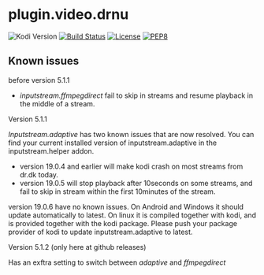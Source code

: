 # plugin.video.drnu
![Kodi Version](https://img.shields.io/badge/kodi%20version-19.x-blue)
[![Build Status](https://img.shields.io/endpoint.svg?url=https%3A%2F%2Factions-badge.atrox.dev%2Fxbmc-danish-addons%2Fplugin.video.drnu%2Fbadge%3Fref%3Dmaster&style=flat)](https://actions-badge.atrox.dev/xbmc-danish-addons/plugin.video.drnu/goto?ref=master)
[![License](https://img.shields.io/github/license/xbmc-danish-addons/plugin.video.drnu)](https://github.com/xbmc-danish-addons/plugin.video.drnu/blob/master/LICENSE.txt)
[![PEP8](https://img.shields.io/badge/code%20style-pep8-orange.svg)](https://www.python.org/dev/peps/pep-0008/)


## Known issues
before version 5.1.1
 - *inputstream.ffmpegdirect* fail to skip in streams and resume playback in the middle of a stream.

Version 5.1.1

*Inputstream.adaptive* has two known issues that are now resolved. You can find your current installed version of inputstream.adaptive in the inputstream.helper addon.
- version 19.0.4 and earlier will make kodi crash on most streams from dr.dk today.
- version 19.0.5 will stop playback after 10seconds on some streams, and fail to skip in stream within the first 10minutes of the stream.

version 19.0.6 have no known issues. On Android and Windows it should update automatically to latest. On linux it is compiled together with kodi, and is provided together with the kodi package. Please push your package provider of kodi to update inputstream.adaptive to latest.


Version 5.1.2 (only here at github releases)

Has an exftra setting to switch between *adaptive* and *ffmpegdirect*
